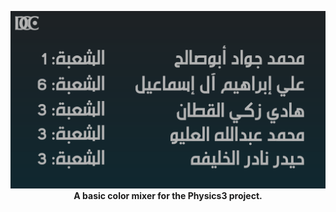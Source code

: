 <p style="align:center;text-align:center;">
<img src="./docs/assets/contributors.png"/>
<b>A basic color mixer for the Physics3 project.<b/>
<p/>
